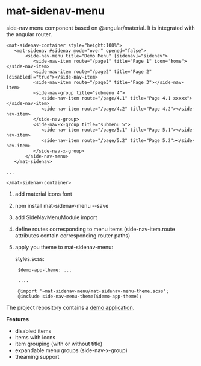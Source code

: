 # mat-sidenav-menu

side-nav menu component based on @angular/material.
It is integrated with the angular router.

    <mat-sidenav-container style="height:100%">
       <mat-sidenav #sidenav mode="over" opened="false">
           <side-nav-menu title="Demo Menu" [sidenav]="sidenav">
              <side-nav-item route="/page1" title="Page 1" icon="home"></side-nav-item>
              <side-nav-item route="/page2" title="Page 2" [disabled]="true"></side-nav-item>
              <side-nav-item route="/page3" title="Page 3"></side-nav-item>
              <side-nav-group title="submenu 4">
                 <side-nav-item route="/page/4.1" title="Page 4.1 xxxxx"></side-nav-item>
                 <side-nav-item route="/page/4.2" title="Page 4.2"></side-nav-item>
              </side-nav-group>
              <side-nav-x-group title="submenu 5">
                 <side-nav-item route="/page/5.1" title="Page 5.1"></side-nav-item>
                 <side-nav-item route="/page/5.2" title="Page 5.2"></side-nav-item>
              </side-nav-x-group>
           </side-nav-menu>
       </mat-sidenav>
    
    ...

    </mat-sidenav-container>

1. add material icons font
2. npm install mat-sidenav-menu --save
3. add SideNavMenuModule import
4. define routes corresponding to menu items (side-nav-item.route attributes contain corresponding router paths)
5. apply you theme to mat-sidenav-menu:

    styles.scss:

        $demo-app-theme: ...

        ....

        @import '~mat-sidenav-menu/mat-sidenav-menu-theme.scss';
        @include side-nav-menu-theme($demo-app-theme);


The project repository contains a [demo application](https://github.com/mduriancik/mat-sidenav-menu/tree/master/src/app).

__Features__

* disabled items
* items with icons
* item grouping (with or without title)
* expandable menu groups (side-nav-x-group)
* theaming support
